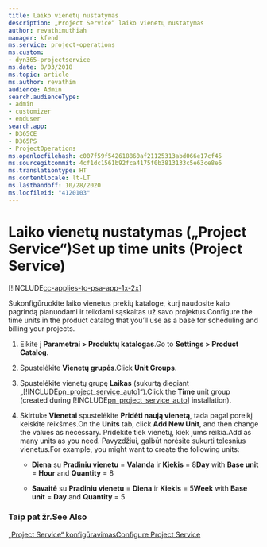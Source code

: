 ```yaml
---
title: Laiko vienetų nustatymas
description: „Project Service“ laiko vienetų nustatymas
author: revathimuthiah
manager: kfend
ms.service: project-operations
ms.custom:
- dyn365-projectservice
ms.date: 8/03/2018
ms.topic: article
ms.author: revathim
audience: Admin
search.audienceType:
- admin
- customizer
- enduser
search.app:
- D365CE
- D365PS
- ProjectOperations
ms.openlocfilehash: c007f59f542618860af21125313abd066e17cf45
ms.sourcegitcommit: 4cf1dc1561b92fca4175f0b3813133c5e63ce8e6
ms.translationtype: HT
ms.contentlocale: lt-LT
ms.lasthandoff: 10/28/2020
ms.locfileid: "4120103"
---
```

# <a name="set-up-time-units-project-service"></a><span data-ttu-id="15517-103">Laiko vienetų nustatymas („Project Service“)</span><span class="sxs-lookup"><span data-stu-id="15517-103">Set up time units (Project Service)</span></span>

[!INCLUDE[cc-applies-to-psa-app-1x-2x](../includes/cc-applies-to-psa-app-1x-2x.md)]

<span data-ttu-id="15517-104">Sukonfigūruokite laiko vienetus prekių kataloge, kurį naudosite kaip pagrindą planuodami ir teikdami sąskaitas už savo projektus.</span><span class="sxs-lookup"><span data-stu-id="15517-104">Configure the time units in the product catalog that you’ll use as a base for scheduling and billing your projects.</span></span>  
  
1. <span data-ttu-id="15517-105">Eikite į **Parametrai > Produktų katalogas**.</span><span class="sxs-lookup"><span data-stu-id="15517-105">Go to **Settings > Product Catalog**.</span></span>  
  
2. <span data-ttu-id="15517-106">Spustelėkite **Vienetų grupės**.</span><span class="sxs-lookup"><span data-stu-id="15517-106">Click **Unit Groups**.</span></span>  
  
3. <span data-ttu-id="15517-107">Spustelėkite vienetų grupę **Laikas** (sukurtą diegiant „[!INCLUDE[pn_project_service_auto](../includes/pn-project-service-auto.md)]“).</span><span class="sxs-lookup"><span data-stu-id="15517-107">Click the **Time** unit group (created during [!INCLUDE[pn_project_service_auto](../includes/pn-project-service-auto.md)] installation).</span></span>  
  
4. <span data-ttu-id="15517-108">Skirtuke **Vienetai** spustelėkite **Pridėti naują vienetą**, tada pagal poreikį keiskite reikšmes.</span><span class="sxs-lookup"><span data-stu-id="15517-108">On the **Units** tab, click **Add New Unit**, and then change the values as necessary.</span></span> <span data-ttu-id="15517-109">Pridėkite tiek vienetų, kiek jums reikia.</span><span class="sxs-lookup"><span data-stu-id="15517-109">Add as many units as you need.</span></span> <span data-ttu-id="15517-110">Pavyzdžiui, galbūt norėsite sukurti tolesnius vienetus.</span><span class="sxs-lookup"><span data-stu-id="15517-110">For example, you might want to create the following units:</span></span>  
  
   - <span data-ttu-id="15517-111">**Diena** su **Pradiniu vienetu** = **Valanda** ir **Kiekis** = 8</span><span class="sxs-lookup"><span data-stu-id="15517-111">**Day** with **Base unit** = **Hour** and **Quantity** = 8</span></span>  
  
   - <span data-ttu-id="15517-112">**Savaitė** su **Pradiniu vienetu** = **Diena** ir **Kiekis** = 5</span><span class="sxs-lookup"><span data-stu-id="15517-112">**Week** with **Base unit** = **Day** and **Quantity** = 5</span></span>  
  
### <a name="see-also"></a><span data-ttu-id="15517-113">Taip pat žr.</span><span class="sxs-lookup"><span data-stu-id="15517-113">See Also</span></span>  
 [<span data-ttu-id="15517-114">„Project Service“ konfigūravimas</span><span class="sxs-lookup"><span data-stu-id="15517-114">Configure Project Service</span></span>](../psa/configure.md)
